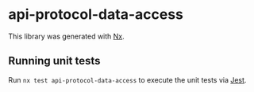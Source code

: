 # api-protocol-data-access

This library was generated with [Nx](https://nx.dev).

## Running unit tests

Run `nx test api-protocol-data-access` to execute the unit tests via [Jest](https://jestjs.io).

